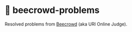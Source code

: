 # 🐝 beecrowd-problems

Resolved problems from [Beecrowd](https://www.beecrowd.com.br/) (aka URI Online Judge).
